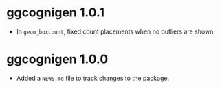 # ggcognigen 1.0.1

* In `geom_boxcount`, fixed count placements when no outliers are shown.

# ggcognigen 1.0.0

* Added a `NEWS.md` file to track changes to the package.
